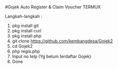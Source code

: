 #Gojek Auto Register & Claim Voucher
TERMUX

Langkah-langkah :

1. pkg install git
2. pkg install curl
3. pkg install php
4. git clone https://github.com/kembangdesa/Gojek2
5. cd Gojek2
6. php regis.php
7. Input no telp (Yg belum terdaftar Gojek)
8. Done
